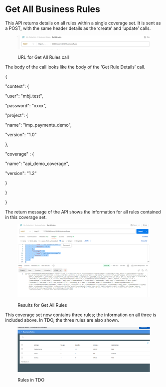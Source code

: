# Get All Business Rules

This API returns details on all rules within a single coverage set.  It is sent as a POST, with the same header details as the ‘create’ and ‘update’ calls.

&#x20;

<figure><img src="../../../../../.gitbook/assets/image (55).png" alt=""><figcaption><p>URL for Get All Rules call</p></figcaption></figure>

&#x20;The body of the call looks like the body of the ‘Get Rule Details’ call.

&#x20;

{

&#x20;   "context": {

&#x20;       "user": "mbj\_test",

&#x20;       "password": "xxxx",

&#x20;       "project": {

&#x20;           "name": "imp\_payments\_demo",

&#x20;           "version": "1.0"

&#x20;       },

&#x20;       "coverage" : {

&#x20;           "name": "api\_demo\_coverage",

&#x20;         "version": "1.2"

&#x20;       }

&#x20;   }

}

&#x20;The return message of the API shows the information for all rules contained in this coverage set.

&#x20;

<figure><img src="../../../../../.gitbook/assets/image (56).png" alt=""><figcaption><p>Results for Get All Rules</p></figcaption></figure>

This coverage set now contains three rules; the information on all three is included above.  In TDO, the three rules are also shown.

&#x20;

<figure><img src="../../../../../.gitbook/assets/image (57).png" alt=""><figcaption><p>Rules in TDO</p></figcaption></figure>

